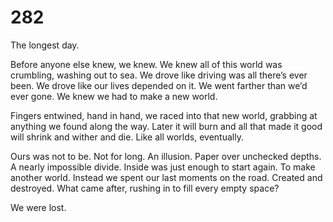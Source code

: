 # 282

The longest day. 

Before anyone else knew, we knew. We knew all of this world was crumbling, washing out to sea. We drove like driving was all there’s ever been. We drove like our lives depended on it. We went farther than we’d ever gone. We knew we had to make a new world. 

Fingers entwined, hand in hand, we raced into that new world, grabbing at anything we found along the way. Later it will burn and all that made it good will shrink and wither and die. Like all worlds, eventually. 

Ours was not to be. Not for long. An illusion. Paper over unchecked depths. A nearly impossible divide. Inside was just enough to start again. To make another world. Instead we spent our last moments on the road. Created and destroyed. What came after, rushing in to fill every empty space?

We were lost. 